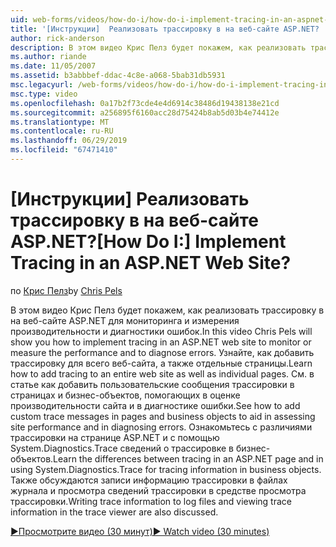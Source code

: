 ```yaml
---
uid: web-forms/videos/how-do-i/how-do-i-implement-tracing-in-an-aspnet-web-site
title: '[Инструкции]  Реализовать трассировку в на веб-сайте ASP.NET? | Документы Майкрософт'
author: rick-anderson
description: В этом видео Крис Пелз будет покажем, как реализовать трассировку в на веб-сайте ASP.NET для мониторинга и измерения производительности и диагностики ошибок.
ms.author: riande
ms.date: 11/05/2007
ms.assetid: b3abbbef-ddac-4c8e-a068-5bab31db5931
msc.legacyurl: /web-forms/videos/how-do-i/how-do-i-implement-tracing-in-an-aspnet-web-site
msc.type: video
ms.openlocfilehash: 0a17b2f73cde4e4d6914c38486d19438138e21cd
ms.sourcegitcommit: a256895f6160acc28d75424b8ab5d03b4e74412e
ms.translationtype: MT
ms.contentlocale: ru-RU
ms.lasthandoff: 06/29/2019
ms.locfileid: "67471410"
---
```

# <a name="how-do-i--implement-tracing-in-an-aspnet-web-site"></a><span data-ttu-id="a41a5-104">[Инструкции]  Реализовать трассировку в на веб-сайте ASP.NET?</span><span class="sxs-lookup"><span data-stu-id="a41a5-104">[How Do I:]  Implement Tracing in an ASP.NET Web Site?</span></span>

<span data-ttu-id="a41a5-105">по [Крис Пелз](https://twitter.com/chrispels)</span><span class="sxs-lookup"><span data-stu-id="a41a5-105">by [Chris Pels](https://twitter.com/chrispels)</span></span>

<span data-ttu-id="a41a5-106">В этом видео Крис Пелз будет покажем, как реализовать трассировку в на веб-сайте ASP.NET для мониторинга и измерения производительности и диагностики ошибок.</span><span class="sxs-lookup"><span data-stu-id="a41a5-106">In this video Chris Pels will show you how to implement tracing in an ASP.NET web site to monitor or measure the performance and to diagnose errors.</span></span> <span data-ttu-id="a41a5-107">Узнайте, как добавить трассировку для всего веб-сайта, а также отдельные страницы.</span><span class="sxs-lookup"><span data-stu-id="a41a5-107">Learn how to add tracing to an entire web site as well as individual pages.</span></span> <span data-ttu-id="a41a5-108">См. в статье как добавить пользовательские сообщения трассировки в страницах и бизнес-объектов, помогающих в оценке производительности сайта и в диагностике ошибки.</span><span class="sxs-lookup"><span data-stu-id="a41a5-108">See how to add custom trace messages in pages and business objects to aid in assessing site performance and in diagnosing errors.</span></span> <span data-ttu-id="a41a5-109">Ознакомьтесь с различиями трассировки на странице ASP.NET и с помощью System.Diagnostics.Trace сведений о трассировке в бизнес-объектов.</span><span class="sxs-lookup"><span data-stu-id="a41a5-109">Learn the differences between tracing in an ASP.NET page and in using System.Diagnostics.Trace for tracing information in business objects.</span></span> <span data-ttu-id="a41a5-110">Также обсуждаются записи информацию трассировки в файлах журнала и просмотра сведений трассировки в средстве просмотра трассировки.</span><span class="sxs-lookup"><span data-stu-id="a41a5-110">Writing trace information to log files and viewing trace information in the trace viewer are also discussed.</span></span>

[<span data-ttu-id="a41a5-111">&#9654;Просмотрите видео (30 минут)</span><span class="sxs-lookup"><span data-stu-id="a41a5-111">&#9654; Watch video (30 minutes)</span></span>](https://channel9.msdn.com/Blogs/ASP-NET-Site-Videos/how-do-i-implement-tracing-in-an-aspnet-web-site)
